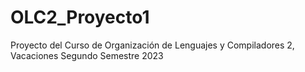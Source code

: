 # OLC2_Proyecto1
Proyecto del Curso de Organización de Lenguajes y Compiladores 2, Vacaciones Segundo Semestre 2023

